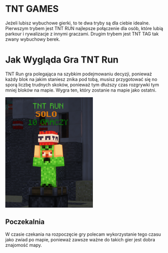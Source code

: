 # TNT GAMES

Jeżeli lubisz wybuchowe gierki, to te dwa tryby są dla ciebie idealne. Pierwszym trybem jest TNT RUN najlepsze połączenie dla osób, które lubią parkour i rywalizacje z innymi graczami. Drugim trybem jest TNT TAG tak zwany wybuchowy berek.

# Jak Wygląda Gra TNT Run

TNT Run gra polegająca na szybkim podejmowaniu decyzji, ponieważ każdy blok na jakim staniesz znika pod tobą, musisz przygotować się no sporą liczbę trudnych skoków, ponieważ tym dłuższy czas rozgrywki tym mniej bloków na mapie. Wygra ten, który zostanie na mapie jako ostatni.

![npc](/assets/tntgames/tnt-games-npc.png)

## Poczekalnia

W czasie czekania na rozpoczęcie gry polecam wykorzystanie tego czasu jako zwiad po mapie, ponieważ zawsze ważne do takich gier jest dobra znajomość mapy.

